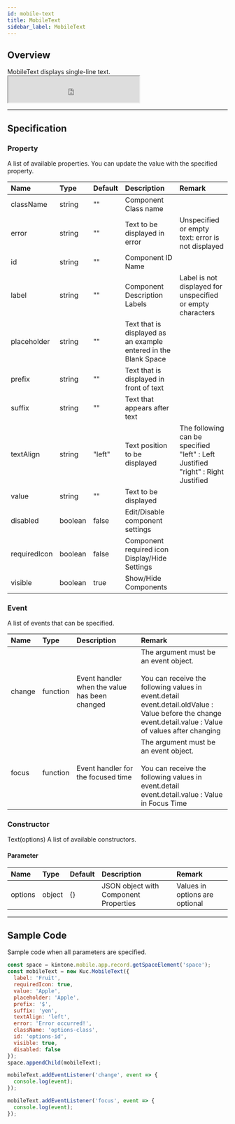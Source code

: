 ```yaml
---
id: mobile-text
title: MobileText
sidebar_label: MobileText
---
```


## Overview

MobileText displays single-line text. <iframe src="https://kuc-storybook.netlify.app/iframe.html?id=mobile-text--document" title="mobile text image" height="60px" mark="crwd-mark"></iframe>

---

## Specification

### Property

A list of available properties. You can update the value with the specified property.

| Name         | Type    | Default | Description                                                     | Remark                                                                                               |
|:------------ |:------- |:------- |:--------------------------------------------------------------- |:---------------------------------------------------------------------------------------------------- |
| className    | string  | ""      | Component Class name                                            |                                                                                                      |
| error        | string  | ""      | Text to be displayed in error                                   | Unspecified or empty text: error is not displayed                                                    |
| id           | string  | ""      | Component ID Name                                               |                                                                                                      |
| label        | string  | ""      | Component Description Labels                                    | Label is not displayed for unspecified or empty characters                                           |
| placeholder  | string  | ""      | Text that is displayed as an example entered in the Blank Space |                                                                                                      |
| prefix       | string  | ""      | Text that is displayed in front of text                         |                                                                                                      |
| suffix       | string  | ""      | Text that appears after text                                    |                                                                                                      |
| textAlign    | string  | "left"  | Text position to be displayed                                   | The following can be specified<br>"left"  : Left Justified<br>"right"  : Right Justified |
| value        | string  | ""      | Text to be displayed                                            |                                                                                                      |
| disabled     | boolean | false   | Edit/Disable component settings                                 |                                                                                                      |
| requiredIcon | boolean | false   | Component required icon Display/Hide Settings                   |                                                                                                      |
| visible      | boolean | true    | Show/Hide Components                                            |                                                                                                      |

### Event

A list of events that can be specified.

| Name   | Type     | Description                                   | Remark                                                                                                                                                                                                                                |
|:------ |:-------- |:--------------------------------------------- |:------------------------------------------------------------------------------------------------------------------------------------------------------------------------------------------------------------------------------------- |
| change | function | Event handler when the value has been changed | The argument must be an event object.<br><br>You can receive the following values in event.detail<br>event.detail.oldValue  : Value before the change<br>event.detail.value  : Value of values after changing |
| focus  | function | Event handler for the focused time            | The argument must be an event object.<br><br>You can receive the following values in event.detail<br>event.detail.value  : Value in Focus Time                                                                      |

### Constructor

Text(options) A list of available constructors.

#### Parameter
| Name    | Type   | Default | Description                           | Remark                         |
|:------- |:------ |:------- |:------------------------------------- |:------------------------------ |
| options | object | {}      | JSON object with Component Properties | Values in options are optional |

---
## Sample Code

Sample code when all parameters are specified.

```javascript
const space = kintone.mobile.app.record.getSpaceElement('space');
const mobileText = new Kuc.MobileText({
  label: 'Fruit',
  requiredIcon: true,
  value: 'Apple',
  placeholder: 'Apple',
  prefix: '$',
  suffix: 'yen',
  textAlign: 'left',
  error: 'Error occurred!',
  className: 'options-class',
  id: 'options-id',
  visible: true,
  disabled: false
});
space.appendChild(mobileText);

mobileText.addEventListener('change', event => {
  console.log(event);
});

mobileText.addEventListener('focus', event => {
  console.log(event);
});
```

